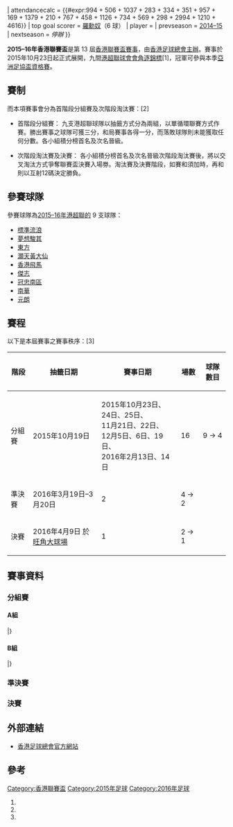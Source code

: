 | attendancecalc = {{\#expr:994 + 506 + 1037 + 283 + 334 + 351 + 957 +
169 + 1379 + 210 + 767 + 458 + 1126 + 734 + 569 + 298 + 2994 + 1210 +
4616}} | top goal scorer = [羅勳奴](../Page/羅勳奴·塞哥維亞.md "wikilink")（6 球） |
player = | prevseason = [2014–15](../Page/2014–15年香港聯賽盃.md "wikilink") |
nextseason = *停辦* }}

**2015–16年香港聯賽盃**是第 13
屆[香港聯賽盃賽事](../Page/香港聯賽盃.md "wikilink")，由[香港足球總會主辦](../Page/香港足球總會.md "wikilink")。賽事於2015年10月23日起正式展開，九間[港超聯球會會角逐錦標](https://zh.wikipedia.org/wiki/2015–16年香港超級聯賽 "wikilink")\[1\]，冠軍可參與本季[亞洲足協盃資格賽](../Page/2015–16年香港超級聯賽季後附加賽.md "wikilink")。

## 賽制

而本項賽事會分為首階段分組賽及次階段淘汰賽：\[2\]

  - 首階段分組賽：
    九支港超聯球隊以抽籤方式分為兩組，以單循環聯賽方式作賽。勝出賽事之球隊可獲三分，和局賽事各得一分，而落敗球隊則未能獲取任何分數。各小組積分榜首名及次名晉級。

<!-- end list -->

  - 次階段淘汰賽及決賽：
    各小組積分榜首名及次名晉級次階段淘汰賽後，將以交叉淘汰方式爭奪聯賽盃決賽入場劵。淘汰賽及決賽階段，如賽和須加時，再和則以互射12碼決定勝負。

## 參賽球隊

參賽球隊為[2015–16年港超聯的](https://zh.wikipedia.org/wiki/2015–16年香港超級聯賽 "wikilink")
9 支球隊：

  - [標準流浪](../Page/香港流浪足球會.md "wikilink")
  - [夢想駿其](https://zh.wikipedia.org/wiki/夢想駿其足球會 "wikilink")
  - [東方](../Page/東方足球隊.md "wikilink")
  - [灝天黃大仙](https://zh.wikipedia.org/wiki/黃大仙區康樂體育會 "wikilink")
  - [香港飛馬](https://zh.wikipedia.org/wiki/香港飛馬足球會 "wikilink")
  - [傑志](../Page/傑志體育會.md "wikilink")
  - [冠忠南區](https://zh.wikipedia.org/wiki/南區足球隊 "wikilink")
  - [南華](https://zh.wikipedia.org/wiki/南華足球隊 "wikilink")
  - [元朗](../Page/元朗足球會.md "wikilink")

## 賽程

以下是本屆賽事之賽事秩序：\[3\]

<table>
<thead>
<tr class="header">
<th><p>階段</p></th>
<th><p>抽籤日期</p></th>
<th><p>賽事日期</p></th>
<th><p>場數</p></th>
<th><p>球隊數目</p></th>
</tr>
</thead>
<tbody>
<tr class="odd">
<td><p>分組賽</p></td>
<td><p>2015年10月19日</p></td>
<td><p>2015年10月23日、24日、25日、<br />
11月21日、22日、<br />
12月5日、6日、19日、<br />
2016年2月13日、14日</p></td>
<td><p>16</p></td>
<td><p>9 → 4</p></td>
</tr>
<tr class="even">
<td><p>準決賽</p></td>
<td><p>2016年3月19日–3月20日</p></td>
<td><p>2</p></td>
<td><p>4 → 2</p></td>
<td></td>
</tr>
<tr class="odd">
<td><p>決賽</p></td>
<td><p>2016年4月9日 於<a href="../Page/旺角大球場.md" title="wikilink">旺角大球場</a></p></td>
<td><p>1</p></td>
<td><p>2 → 1</p></td>
<td></td>
</tr>
</tbody>
</table>

## 賽事資料

### 分組賽

#### A組

|}

#### B組

|}

### 準決賽

### 決賽

## 外部連結

  - [香港足球總會官方網站](http://www.hkfa.com/ch/leaguesp?type=1)

## 參考

[Category:香港聯賽盃](https://zh.wikipedia.org/wiki/Category:香港聯賽盃 "wikilink")
[Category:2015年足球](https://zh.wikipedia.org/wiki/Category:2015年足球 "wikilink")
[Category:2016年足球](https://zh.wikipedia.org/wiki/Category:2016年足球 "wikilink")

1.

2.
3.